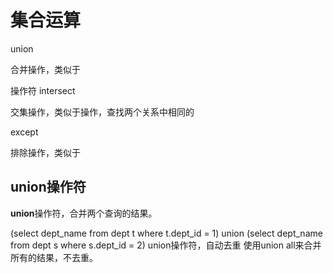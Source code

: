 # 集合运算

<procedure>
<step>
union
</step>
<p>合并操作，类似于<math>\cup</math></p>操作符

<step>
intersect
</step>
<p>交集操作，类似于<math>\cap</math>操作，查找两个关系中相同的</p>

<step>
except
</step>
<p>排除操作，类似于<math>-</math></p>
</procedure>

## union操作符

**union**操作符，合并两个查询的结果。

<code-block lang="SQL">
    (select dept_name from dept t where t.dept_id = 1)
        union
    (select dept_name from dept s where s.dept_id = 2)
</code-block>

<note>
<emphasis>union</emphasis>操作符，<emphasis>自动去重</emphasis>
</note>

<note>
使用<emphasis>union all</emphasis>来合并所有的结果，<emphasis>不去重</emphasis>。
</note>